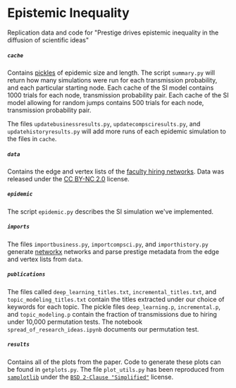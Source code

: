# Epistemic Inequality

Replication data and code for "Prestige drives epistemic inequality in the diffusion of scientific ideas"

##### `cache`

Contains [pickles](https://docs.python.org/2/library/pickle.html) of epidemic size and length. The script `summary.py` will return how many simulations were run for each transmission probability, and each particular starting node. Each cache of the SI model contains 1000 trials for each node, transmission probability pair. Each cache of the SI model allowing for random jumps contains 500 trials for each node, transmission probability pair. 

The files `updatebusinessresults.py`, `updatecompsciresults.py`, and `updatehistoryresults.py` will add more runs of each epidemic simulation to the files in `cache`.

##### `data`

Contains the edge and vertex lists of the [faculty hiring networks](http://tuvalu.santafe.edu/~aaronc/facultyhiring/). Data was released under the [CC BY-NC 2.0](https://creativecommons.org/licenses/by-nc/2.0/) license.

##### `epidemic`

The script `epidemic.py` describes the SI simulation we've implemented.

##### `imports`

The files `importbusiness.py`, `importcompsci.py`, and `importhistory.py` generate [networkx](https://networkx.github.io) networks and parse prestige metadata from the edge and vertex lists from `data`.

##### `publications`

The files called `deep_learning_titles.txt`, `incremental_titles.txt`, and `topic_modeling_titles.txt` contain the titles extracted under our choice of keywords for each topic. The pickle files `deep_learning.p`, `incremental.p`, and `topic_modeling.p` contain the fraction of transmissions due to hiring under 10,000 permutation tests. The notebook `spread_of_research_ideas.ipynb` documents our permutation test.

##### `results`

Contains all of the plots from the paper. Code to generate these plots can be found in `getplots.py`. The file `plot_utils.py` has been reproduced from [`samplotlib`](https://github.com/samfway/samplotlib) under the [`BSD 2-Clause "Simplified"`](https://github.com/samfway/samplotlib/blob/master/LICENSE) license.





